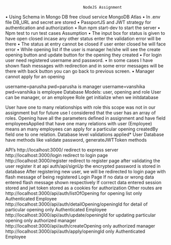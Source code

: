                                       NodeJS Assignment
•	Using Schema in Mongo DB free cloud service MongoDB Atlas
•	In .env file DB_URL and secret are stored
•	PassportJS and JWT strategy for authentication and authorization
•	Run npm start-dev to start the server
•	Npm test to run test cases
Assumption
•	The input box for status is given to have open closed incase any other status enter the validation error will be there
•	The status at entry cannot be closed if user enter closed he will face error
•	While opening list if the user is manager he/she will see the create opening button and update button for the opening they created
•	For login user need registered username and password.
•	In some cases I have shown flash messages with redirection and in some error messages will be there with back button you can go back to previous screen.
•	Manager cannot apply for an opening

username=parusha pwd=parusha is manager
username=vanshika pwd=vanshika is employee
Database
Models: user, opening and role 
User can be manager, or an employee Role get initialize when we initdatabase 
 
User have one to many relationships with role this scope was not in our assignment but for future use I considered that the user has an array of roles. Opening have all the parameters defined in assignment and have field employeesApplied that have one many relations with user (Employee) means an many employees can apply for a particular opening createdBy field one to one relation.
Database level validations applied* 
User Database have methods like validate password, generateJWTToken methods

API’s
http://localhost:3000/ redirect to express server
http://localhost:3000/login redirect to login page 
http://localhost:3000/register redirect to register page after validating the user register it at api auth/api/signUp
the encrypted password is stored in database
After registering new user, we will be redirected to login page with flash message of being registered
Login Page If no data or wrong data entered flash message shown respectively
If correct data entered session stored and jwt token stored as a cookies for authorization
Other routes are
http://localhost:3000/api/auth/listOfOpening for opening list only Authenticated Employee
http://localhost:3000/api/auth/detailOpening/openingId  for detail of particular opening only Authenticated Employee
http://localhost:3000/api/auth/update/openingId  for updating particular opening only authorized manager
http://localhost:3000/api/auth/createOpening only authorized manager
http://localhost:3000/api/auth/apply/openingId only Authenticated Employee


